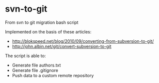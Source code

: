 svn-to-git
========

From svn to git migration bash script

Implemented on the basis of these articles:
- http://blokspeed.net/blog/2010/09/converting-from-subversion-to-git/
- http://john.albin.net/git/convert-subversion-to-git

The script is able to:
- Generate file authors.txt
- Generate file .gitignore
- Push data to a custom remote repository

